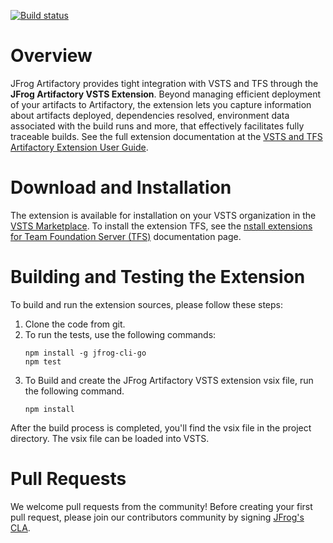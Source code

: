 [![Build status](https://ci.appveyor.com/api/projects/status/yhxlpbmakgxlsoyk?svg=true)](https://ci.appveyor.com/project/yahavi/artifactory-vsts-extension-k3cgm)
# Overview
JFrog Artifactory provides tight integration with VSTS and TFS through the **JFrog Artifactory VSTS Extension**.
Beyond managing efficient deployment of your artifacts to Artifactory, the extension lets you capture information about artifacts deployed, dependencies resolved, environment data associated with the build runs and more, 
that effectively facilitates fully traceable builds.
See the full extension documentation at the [VSTS and TFS Artifactory Extension User Guide](https://www.jfrog.com/confluence/display/RTF/VSTS+and+TFS+Artifactory+Extension).

# Download and Installation
The extension is available for installation on your VSTS organization in the [VSTS Marketplace](https://marketplace.visualstudio.com/items?itemName=JFrog.jfrog-artifactory-vsts-extension).
To install the extension TFS, see the [nstall extensions for Team Foundation Server (TFS)](https://docs.microsoft.com/en-us/vsts/marketplace/get-tfs-extensions?view=tfs-2018#install-extensions-while-connected-to-tfs) documentation page.

# Building and Testing the Extension
To build and run the extension sources, please follow these steps:
1. Clone the code from git.
2. To run the tests, use the following commands:
    ```
    npm install -g jfrog-cli-go
    npm test
    ```
3. To Build and create the JFrog Artifactory VSTS extension vsix file, run the following command.
    ```
    npm install
    ```
After the build process is completed, you'll find the vsix file in the project directory.
The vsix file can be loaded into VSTS.

# Pull Requests
We welcome pull requests from the community!
Before creating your first pull request, please join our contributors community by signing [JFrog's CLA](https://secure.echosign.com/public/hostedForm?formid=5IYKLZ2RXB543N).